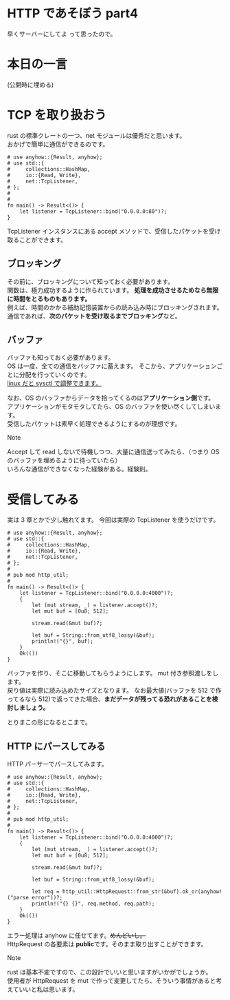 # HTTP であそぼう part4

早くサーバーにしてよ って思ったので。

# 本日の一言

(公開時に埋める)

# TCP を取り扱おう

rust の標準クレートの一つ、net モジュールは優秀だと思います。  
おかげで簡単に通信ができるのです。

```rust, ignore
# use anyhow::{Result, anyhow};
# use std::{
#     collections::HashMap,
#     io::{Read, Write},
#     net::TcpListener,
# };
#
#
fn main() -> Result<()> {
    let listener = TcpListener::bind("0.0.0.0:80")?;
}
```

TcpListener インスタンスにある accept メソッドで、受信したパケットを受け取ることができます。

## ブロッキング

その前に、ブロッキングについて知っておく必要があります。  
関数は、極力成功するように作られています。 **処理を成功させるためなら無限に時間をとるものもあります。**  
例えば、時間のかかる補助記憶装置からの読み込み時にブロッキングされます。
通信であれば、**次のパケットを受け取るまでブロッキング**など。

## バッファ

バッファも知っておく必要があります。  
OS は一度、全ての通信をバッファに蓄えます。 そこから、アプリケーションごとに分配を行っていくのです。  
[linux だと sysctl で調整できます。](https://access.redhat.com/ja/solutions/504383)

なお、OS のバッファからデータを拾ってくるのは**アプリケーション側**です。  
アプリケーションがモタモタしてたら、OS のバッファを使い尽くしてしまいます。  
受信したパケットは素早く処理できるようにするのが理想です。

> [!NOTE]  
> Accept して read しないで待機しつつ、大量に通信送ってみたら、（つまり OS のバッファを埋めるように待っていたら）  
> いろんな通信ができなくなった経験がある。経験則。

# 受信してみる

実は 3 章とかで少し触れてます。 今回は実際の TcpListener を使うだけです。

```rust, ignore
# use anyhow::{Result, anyhow};
# use std::{
#     collections::HashMap,
#     io::{Read, Write},
#     net::TcpListener,
# };
#
# pub mod http_util;
#
fn main() -> Result<()> {
    let listener = TcpListener::bind("0.0.0.0:4000")?;
    {
        let (mut stream, _) = listener.accept()?;
        let mut buf = [0u8; 512];

        stream.read(&mut buf)?;

        let buf = String::from_utf8_lossy(&buf);
        println!("{}", buf);
    }
    Ok(())
}
```

バッファを作り、そこに移動してもらうようにします。 mut 付き参照渡しをします。  
戻り値は実際に読み込めたサイズとなります。 なお最大値(バッファを 512 で作ってるなら 512)で返ってきた場合、**まだデータが残ってる恐れがあることを検討しましょう。**

とりまこの形になるとこまで。

## HTTP にパースしてみる

HTTP パーサーでパースしてみます。

```rust, ignore
# use anyhow::{Result, anyhow};
# use std::{
#     collections::HashMap,
#     io::{Read, Write},
#     net::TcpListener,
# };
#
# pub mod http_util;
#
fn main() -> Result<()> {
    let listener = TcpListener::bind("0.0.0.0:4000")?;
    {
        let (mut stream, _) = listener.accept()?;
        let mut buf = [0u8; 512];

        stream.read(&mut buf)?;

        let buf = String::from_utf8_lossy(&buf);

        let req = http_util::HttpRequest::from_str(&buf).ok_or(anyhow!("parse error"))?;
        println!("{} {}", req.method, req.path);
    }
    Ok(())
}
```

エラー処理は anyhow に任せてます。~~めんどいし。~~  
HttpRequest の各要素は **public**です。そのまま取り出すことができます。

> [!NOTE]  
> rust は基本不変ですので、この設計でいいと思いますがいかがでしょうか。  
> 使用者が HttpRequest を mut で作って変更してたら、そういう事情があると考えていいと私は思います。
